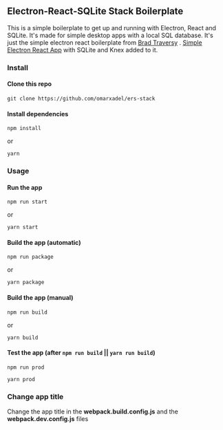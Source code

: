 ## Electron-React-SQLite Stack Boilerplate

This is a simple boilerplate to get up and running with Electron, React and SQLite. It's made for simple desktop apps with a local SQL database. It's just the simple electron react boilerplate from [Brad Traversy](https://github.com/bradtraversy) . [Simple Electron React App](https://github.com/bradtraversy/simple-electron-react) with SQLite and Knex added to it.

### Install

#### Clone this repo

```
git clone https://github.com/omarxadel/ers-stack
```

#### Install dependencies

```
npm install
```

or

```
yarn
```

### Usage

#### Run the app

```
npm run start
```

or

```
yarn start
```

#### Build the app (automatic)

```
npm run package
```

or

```
yarn package
```

#### Build the app (manual)

```
npm run build
```

or

```
yarn build
```

#### Test the app (after `npm run build` || `yarn run build`)

```
npm run prod
```

```
yarn prod
```

### Change app title

Change the app title in the **webpack.build.config.js** and the **webpack.dev.config.js** files
